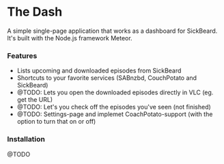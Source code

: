 The Dash
====
A simple single-page application that works as a dashboard for SickBeard. It's built with the Node.js framework Meteor.
### Features
- Lists upcoming and downloaded episodes from SickBeard
- Shortcuts to your favorite services (SABnzbd, CouchPotato and SickBeard)
- @TODO: Lets you open the downloaded episodes directly in VLC (eg. get the  URL)
- @TODO: Let's you check off the episodes you've seen (not finished)
- @TODO: Settings-page and implemet CoachPotato-support (with the option to turn that on or off)

### Installation
@TODO

